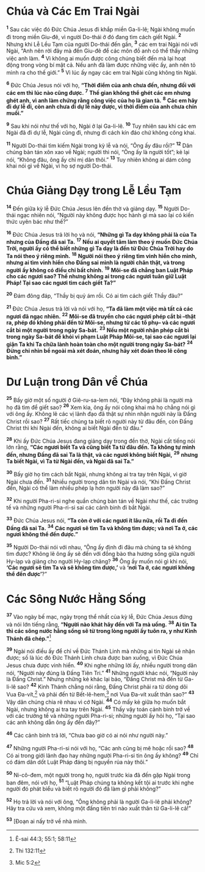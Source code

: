 # Chúa và Các Em Trai Ngài
<sup><b>1</b></sup> Sau các việc đó Đức Chúa Jesus đi khắp miền Ga-li-lê; Ngài không muốn đi trong miền Giu-đê, vì người Do-thái ở đó đang tìm cách giết Ngài. <sup><b>2</b></sup> Nhưng khi Lễ Lều Tạm của người Do-thái đến gần, <sup><b>3</b></sup> các em trai Ngài nói với Ngài, “Anh nên rời đây mà đến Giu-đê để các môn đồ anh có thể thấy những việc anh làm. <sup><b>4</b></sup> Vì không ai muốn được công chúng biết đến mà lại hoạt động trong vòng bí mật cả. Nếu anh đã làm được những việc ấy, anh nên tỏ mình ra cho thế giới.” <sup><b>5</b></sup> Vì lúc ấy ngay các em trai Ngài cũng không tin Ngài.

<sup><b>6</b></sup> Đức Chúa Jesus nói với họ, **“Thời điểm của anh chưa đến, nhưng đối với các em thì lúc nào cũng được.** <sup><b>7</b></sup> **Thế gian không thể ghét các em nhưng ghét anh, vì anh làm chứng rằng công việc của họ là gian tà.** <sup><b>8</b></sup> **Các em hãy đi dự lễ đi, còn anh chưa đi dự lễ này được, vì thời điểm của anh chưa chín muồi.”**

<sup><b>9</b></sup> Sau khi nói như thế với họ, Ngài ở lại Ga-li-lê. <sup><b>10</b></sup> Tuy nhiên sau khi các em Ngài đã đi dự lễ, Ngài cũng đi, nhưng đi cách kín đáo chứ không công khai.

<sup><b>11</b></sup> Người Do-thái tìm kiếm Ngài trong kỳ lễ và nói, “Ông ấy đâu rồi?” <sup><b>12</b></sup> Dân chúng bàn tán xôn xao về Ngài; người thì nói, “Ông ấy là người tốt”; kẻ lại nói, “Không đâu, ông ấy chỉ mị dân thôi.” <sup><b>13</b></sup> Tuy nhiên không ai dám công khai nói gì về Ngài, vì họ sợ người Do-thái.

# Chúa Giảng Dạy trong Lễ Lều Tạm
<sup><b>14</b></sup> Đến giữa kỳ lễ Đức Chúa Jesus lên đền thờ và giảng dạy. <sup><b>15</b></sup> Người Do-thái ngạc nhiên nói, “Người này không được học hành gì mà sao lại có kiến thức uyên bác như thế?”

<sup><b>16</b></sup> Đức Chúa Jesus trả lời họ và nói, **“Những gì Ta dạy không phải là của Ta nhưng của Đấng đã sai Ta.** <sup><b>17</b></sup> **Nếu ai quyết tâm làm theo ý muốn Đức Chúa Trời, người ấy có thể biết những gì Ta dạy là đến từ Đức Chúa Trời hay do Ta nói theo ý riêng mình.** <sup><b>18</b></sup> **Người nói theo ý riêng tìm vinh hiển cho mình, nhưng ai tìm vinh hiển cho Đấng sai mình là người chân thật, và trong người ấy không có điều chi bất chính.** <sup><b>19</b></sup> **Môi-se đã chẳng ban Luật Pháp cho các ngươi sao? Thế nhưng không ai trong các ngươi tuân giữ Luật Pháp! Tại sao các ngươi tìm cách giết Ta?”**

<sup><b>20</b></sup> Đám đông đáp, “Thầy bị quỷ ám rồi. Có ai tìm cách giết Thầy đâu?”

<sup><b>21</b></sup> Đức Chúa Jesus trả lời và nói với họ, **“Ta đã làm một việc mà tất cả các ngươi đã ngạc nhiên.** <sup><b>22</b></sup> **Môi-se đã truyền cho các ngươi phép cắt bì –thật ra, phép đó không phải đến từ Môi-se, nhưng từ các tổ phụ– và các ngươi cắt bì một người trong ngày Sa-bát.** <sup><b>23</b></sup> **Nếu một người nhận phép cắt bì trong ngày Sa-bát để khỏi vi phạm Luật Pháp Môi-se, tại sao các ngươi lại giận Ta khi Ta chữa lành hoàn toàn cho một người trong ngày Sa-bát?** <sup><b>24</b></sup> **Đừng chỉ nhìn bề ngoài mà xét đoán, nhưng hãy xét đoán theo lẽ công bình.”**

# Dư Luận trong Dân về Chúa
<sup><b>25</b></sup> Bấy giờ một số người ở Giê-ru-sa-lem nói, “Đây không phải là người mà họ đã tìm để giết sao? <sup><b>26</b></sup> Xem kìa, ông ấy nói công khai mà họ chẳng nói gì với ông ấy. Không lẽ các vị lãnh đạo đã thật sự nhìn nhận người này là Đấng Christ rồi sao? <sup><b>27</b></sup> Rất tiếc chúng ta biết rõ người này từ đâu đến, còn Đấng Christ thì khi Ngài đến, không ai biết Ngài đến từ đâu.”

<sup><b>28</b></sup> Khi ấy Đức Chúa Jesus đang giảng dạy trong đền thờ, Ngài cất tiếng nói lớn rằng, **“Các ngươi biết Ta và cũng biết Ta từ đâu đến. Ta không tự mình đến, nhưng Đấng đã sai Ta là thật, và các ngươi không biết Ngài,** <sup><b>29</b></sup> **nhưng Ta biết Ngài, vì Ta từ Ngài đến, và Ngài đã sai Ta.”**

<sup><b>30</b></sup> Bấy giờ họ tìm cách bắt Ngài, nhưng không ai tra tay trên Ngài, vì giờ Ngài chưa đến. <sup><b>31</b></sup> Nhiều người trong dân tin Ngài và nói, “Khi Đấng Christ đến, Ngài có thể làm nhiều phép lạ hơn người này đã làm sao?”

<sup><b>32</b></sup> Khi người Pha-ri-si nghe quần chúng bàn tán về Ngài như thế, các trưởng tế và những người Pha-ri-si sai các cảnh binh đi bắt Ngài.

<sup><b>33</b></sup> Đức Chúa Jesus nói, **“Ta còn ở với các ngươi ít lâu nữa, rồi Ta đi đến Đấng đã sai Ta.** <sup><b>34</b></sup> **Các ngươi sẽ tìm Ta và không tìm được; và nơi Ta ở, các ngươi không thể đến được.”**

<sup><b>35</b></sup> Người Do-thái nói với nhau, “Ông ấy định đi đâu mà chúng ta sẽ không tìm được? Không lẽ ông ấy sẽ đến với đồng bào tha hương sống giữa người Hy-lạp và giảng cho người Hy-lạp chăng? <sup><b>36</b></sup> Ông ấy muốn nói gì khi nói, **‘Các ngươi sẽ tìm Ta và sẽ không tìm được,’** và **‘nơi Ta ở, các ngươi không thể đến được’**?”

# Các Sông Nước Hằng Sống
<sup><b>37</b></sup> Vào ngày bế mạc, ngày trọng thể nhất của kỳ lễ, Đức Chúa Jesus đứng và nói lớn tiếng rằng, **“Người nào khát hãy đến với Ta mà uống.** <sup><b>38</b></sup> **Ai tin Ta thì các sông nước hằng sống sẽ từ trong lòng người ấy tuôn ra, y như Kinh Thánh đã chép.”**[^1-8f8931a2-88a0-43cc-85bb-12ff64d49575]

<sup><b>39</b></sup> Ngài nói điều ấy để chỉ về Đức Thánh Linh mà những ai tin Ngài sẽ nhận được; số là lúc đó Đức Thánh Linh chưa được ban xuống, vì Đức Chúa Jesus chưa được vinh hiển. <sup><b>40</b></sup> Khi nghe những lời ấy, nhiều người trong dân nói, “Người này đúng là Đấng Tiên Tri.” <sup><b>41</b></sup> Những người khác nói, “Người này là Đấng Christ.” Nhưng những kẻ khác lại bảo, “Đấng Christ mà đến từ Ga-li-lê sao? <sup><b>42</b></sup> Kinh Thánh chẳng nói rằng, Đấng Christ phải ra từ dòng dõi Vua Đa-vít,[^2-8f8931a2-88a0-43cc-85bb-12ff64d49575] và phải đến từ Bết-lê-hem,[^3-8f8931a2-88a0-43cc-85bb-12ff64d49575] nơi Vua Đa-vít xuất thân sao?” <sup><b>43</b></sup> Vậy dân chúng chia rẽ nhau vì cớ Ngài. <sup><b>44</b></sup> Có mấy kẻ giữa họ muốn bắt Ngài, nhưng không ai tra tay trên Ngài. <sup><b>45</b></sup> Thấy vậy toán cảnh binh trở về với các trưởng tế và những người Pha-ri-si; những người ấy hỏi họ, “Tại sao các anh không dẫn ông ấy đến đây?”

<sup><b>46</b></sup> Các cảnh binh trả lời, “Chưa bao giờ có ai nói như người này.”

<sup><b>47</b></sup> Những người Pha-ri-si nói với họ, “Các anh cũng bị mê hoặc rồi sao? <sup><b>48</b></sup> Có ai trong giới lãnh đạo hay những người Pha-ri-si tin ông ấy không? <sup><b>49</b></sup> Chỉ có đám dân dốt Luật Pháp đáng bị nguyền rủa này thôi.”

<sup><b>50</b></sup> Ni-cô-đem, một người trong họ, người trước kia đã đến gặp Ngài trong ban đêm, nói với họ, <sup><b>51</b></sup> “Luật Pháp chúng ta không kết tội ai trước khi nghe người đó phát biểu và biết rõ người đó đã làm gì phải không?”

<sup><b>52</b></sup> Họ trả lời và nói với ông, “Ông không phải là người Ga-li-lê phải không? Hãy tra cứu và xem, không một đấng tiên tri nào xuất thân từ Ga-li-lê cả!”

<sup><b>53</b></sup> \[Đoạn ai nấy trở về nhà mình.

[^1-8f8931a2-88a0-43cc-85bb-12ff64d49575]: Ê-sai 44:3; 55:1; 58:11
[^2-8f8931a2-88a0-43cc-85bb-12ff64d49575]: Thi 132:11
[^3-8f8931a2-88a0-43cc-85bb-12ff64d49575]: Mic 5:2